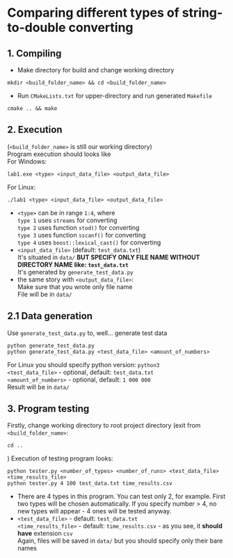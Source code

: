 # Comparing different types of string-to-double converting

## 1. Compiling
* Make directory for build and change working directory<br/>
```
mkdir <build_folder_name> && cd <build_folder_name>
```
* Run ```CMakeLists.txt``` for upper-directory and run generated ```Makefile```
```
cmake .. && make
```
## 2. Execution
(```<build_folder_name>``` is still our working directory)<br/>
Program execution should looks like
<br/>For Windows:
```
lab1.exe <type> <input_data_file> <output_data_file>
```
For Linux:
```
./lab1 <type> <input_data_file> <output_data_file>
```
* ```<type>``` can be in range ```1:4```, where<br/>
```type 1``` uses ```streams``` for converting<br/>
```type 2``` uses function ```stod()``` for converting<br/>
```type 3``` uses function ```sscanf()``` for converting<br/>
```type 4``` uses ```boost::lexical_cast()``` for converting<br/>
* ```<input_data_file>``` (default: ```test_data.txt```)<br/>
It's situated in ```data/``` **BUT SPECIFY ONLY FILE NAME WITHOUT DIRECTORY NAME like: ```test_data.txt```**<br/>
It's generated by ```generate_test_data.py```<br/>
* the same story with ```<output_data_file>```:<br/>
Make sure that you wrote only file name<br/>
File will be in ```data/```
## 2.1 Data generation
Use ```generate_test_data.py``` to, well... generate test data
```
python generate_test_data.py
python generate_test_data.py <test_data_file> <amount_of_numbers>
```
For Linux you should specify python version: ```python3```<br/>
```<test_data_file>``` - optional, default: ```test_data.txt```<br/>
```<amount_of_numbers>``` - optional, default: ```1 000 000```<br/>
Result will be in ```data/```
## 3. Program testing
Firstly, change working directory to root project directory (exit from ```<build_folder_name>```: 
```
cd ..
```
)
Execution of testing program looks:
```
python tester.py <number_of_types> <number_of_runs> <test_data_file> <time_results_file>
python tester.py 4 100 test_data.txt time_results.csv
```
* There are 4 types in this program. You can test only 2, for example. First two types will be chosen automatically. 
If you specify number > 4, no new types will appear - 4 ones will be tested anyway.
* ```<test_data_file>``` - default: ```test_data.txt```<br/>
```<time_results_file>``` - default: ```time_results.csv``` - as you see, it **should have** extension ```csv```<br/>
Again, files will be saved in ```data/``` but you should specify only their bare names
